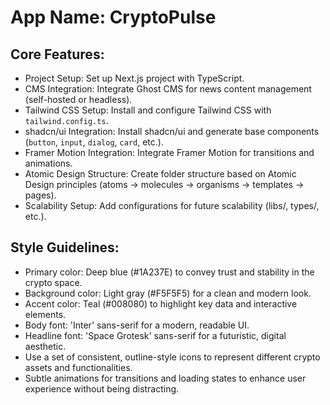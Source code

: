 # **App Name**: CryptoPulse

## Core Features:

- Project Setup: Set up Next.js project with TypeScript.
- CMS Integration: Integrate Ghost CMS for news content management (self-hosted or headless).
- Tailwind CSS Setup: Install and configure Tailwind CSS with `tailwind.config.ts`.
- shadcn/ui Integration: Install shadcn/ui and generate base components (`button`, `input`, `dialog`, `card`, etc.).
- Framer Motion Integration: Integrate Framer Motion for transitions and animations.
- Atomic Design Structure: Create folder structure based on Atomic Design principles (atoms → molecules → organisms → templates → pages).
- Scalability Setup: Add configurations for future scalability (libs/, types/, etc.).

## Style Guidelines:

- Primary color: Deep blue (#1A237E) to convey trust and stability in the crypto space.
- Background color: Light gray (#F5F5F5) for a clean and modern look.
- Accent color: Teal (#008080) to highlight key data and interactive elements.
- Body font: 'Inter' sans-serif for a modern, readable UI.
- Headline font: 'Space Grotesk' sans-serif for a futuristic, digital aesthetic.
- Use a set of consistent, outline-style icons to represent different crypto assets and functionalities.
- Subtle animations for transitions and loading states to enhance user experience without being distracting.
